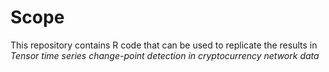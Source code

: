 # Scope

This repository contains R code that can be used to replicate the results in _Tensor time series change-point detection in cryptocurrency network data_
